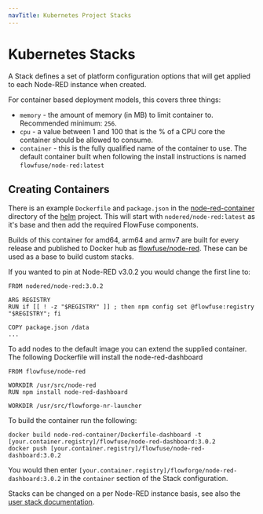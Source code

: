```yaml
---
navTitle: Kubernetes Project Stacks
---
```


# Kubernetes Stacks

A Stack defines a set of platform configuration options that will get
applied to each Node-RED instance when created.

For container based deployment models, this covers three things:

 - `memory` - the amount of memory (in MB) to limit container to. Recommended minimum: `256`.
 - `cpu` - a value between 1 and 100 that is the % of a CPU core the container should be allowed to consume.
 - `container` - this is the fully qualified name of the container to use. The default container built when following the install instructions is named `flowfuse/node-red:latest`

 ## Creating Containers

 There is an example `Dockerfile` and `package.json` in the [node-red-container](https://github.com/FlowFuse/helm/tree/main/node-red-container) 
directory of the [helm](https://github.com/FlowFuse/helm) project. This will start with `nodered/node-red:latest` 
as it's base and then add the required FlowFuse components.

Builds of this container for amd64, arm64 and armv7 are built for every release and published to Docker hub as [flowfuse/node-red](https://hub.docker.com/r/flowfuse/node-red). These can be used as a base to build custom stacks.

If you wanted to pin at Node-RED v3.0.2 you would change the first line to:

```docker
FROM nodered/node-red:3.0.2

ARG REGISTRY
RUN if [[ ! -z "$REGISTRY" ]] ; then npm config set @flowfuse:registry "$REGISTRY"; fi

COPY package.json /data
...
```

To add nodes to the default image you can extend the supplied container.
The following Dockerfile will install the node-red-dashboard

```docker
FROM flowfuse/node-red

WORKDIR /usr/src/node-red
RUN npm install node-red-dashboard

WORKDIR /usr/src/flowforge-nr-launcher
```

To build the container run the following:

```shell
docker build node-red-container/Dockerfile-dashboard -t [your.container.registry]/flowfuse/node-red-dashboard:3.0.2
docker push [your.container.registry]/flowfuse/node-red-dashboard:3.0.2
```

You would then enter `[your.container.registry]/flowforge/node-red-dashboard:3.0.2` in the `container` section
of the Stack configuration.

Stacks can be changed on a per Node-RED instance basis, see also the
[user stack documentation](../../user/changestack.md).
